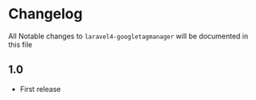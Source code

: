 # Changelog

All Notable changes to `laravel4-googletagmanager` will be documented in this file

## 1.0
- First release

